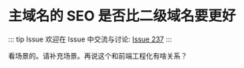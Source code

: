 # 主域名的 SEO 是否比二级域名要更好



::: tip Issue 
 欢迎在 Issue 中交流与讨论: [Issue 237](https://github.com/shfshanyue/Daily-Question/issues/237) 
:::



看场景的。请补充场景。再说这个和前端工程化有啥关系？
